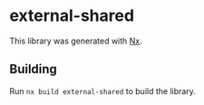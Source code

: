 # external-shared

This library was generated with [Nx](https://nx.dev).

## Building

Run `nx build external-shared` to build the library.
